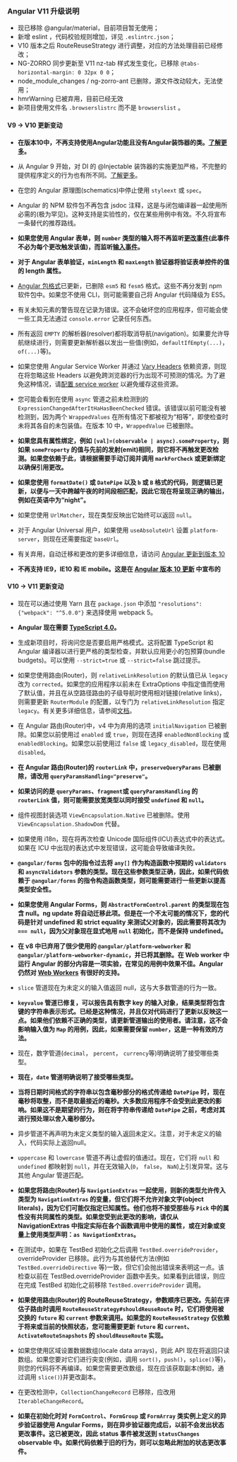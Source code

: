 ### Angular V11 升级说明

+ 现已移除 @angular/material，目前项目暂无使用；
+ 新增 eslint ，代码校验规则增加，详见 `.eslintrc.json`；
+ V10 版本之后 RouteReuseStrategy 进行调整，对应的方法处理目前已经修改；
+ NG-ZORRO 同步更新至 V11   nz-tab 样式发生变化，已移除 `@tabs-horizontal-margin: 0 32px 0 0`；
+ node_module_changes / ng-zorro-ant 已删除，源文件改动较大，无法使用；
+ hmrWarning 已被弃用，目前已经无效
+ 新项目使用文件名 `.browserslistrc` 而不是 `browserslist` 。



#### V9 -> V10 更新变动

+ **在版本10中，不再支持使用Angular功能且没有Angular装饰器的类。[了解更多](https://v10.angular.io/guide/migration-undecorated-classes)。**

+ 从 Angular 9 开始，对 DI 的 @Injectable 装饰器的实施更加严格，不完整的提供程序定义的行为也有所不同。[了解更多](https://v9.angular.io/guide/migration-injectable)。

+ 在您的 Angular 原理图(schematics)中停止使用 `styleext` 或 `spec`。

+ Angular 的 NPM 软件包不再包含 jsdoc 注释，这是与闭包编译器一起使用所必需的(极为罕见)。这种支持是实验性的，仅在某些用例中有效。不久将宣布一条替代的推荐路线。

+ **如果您使用 Angular 表单，则 `number` 类型的输入将不再监听[更改事件](https://developer.mozilla.org/zh-CN/docs/Web/API/HTMLElement/changeevent)(此事件不必为每个更改触发该值)，而监听[输入事件](https://developer.mozilla.org/zh-CN/docs/Web/API/HTMLElement/inputevent)。**

+ **对于 Angular 表单验证，`minLength` 和 `maxLength` 验证器将验证表单控件的值的 length 属性。**

+ [Angular 包格式](https://g.co/ng/apf)已更新，已删除 `esm5` 和 `fesm5` 格式。这些不再分发到 npm 软件包中。如果您不使用 CLI，则可能需要自己将 Angular 代码降级为 ES5。

+ 有关未知元素的警告现在记录为错误。这不会破坏您的应用程序，但可能会使一些工具无法通过 `console.error` 记录任何东西。

+ 所有返回 `EMPTY` 的解析器(resolver)都将取消导航(navigation)。如果要允许导航继续进行，则需要更新解析器以发出一些值(例如，`defaultIfEmpty(...)`，`of(...)`等)。

+ 如果您使用 Angular Service Worker 并通过 [Vary Headers](https://developer.mozilla.org/en-US/docs/Web/HTTP/Headers/Vary) 依赖资源，则现在将忽略这些 Headers 以避免跨浏览器的行为出现不可预测的情况。为了避免这种情况，请[配置 service worker](https://angular.io/guide/service-worker-config) 以避免缓存这些资源。

+ 您可能会看到在使用 `async` 管道之前未检测到的 `ExpressionChangedAfterItHaHasBeenChecked` 错误。该错误以前可能没有被检测到，因为两个 `WrappedValues` 在所有情况下都被视为“相等”，即使检查时未将其各自的未包装值。在版本 10 中，`WrappedValue` 已被删除。

+ **如果您具有属性绑定，例如 `[val]=(observable | async).someProperty`，则如果 `someProperty` 的值与先前的发射(emit)相同，则它将不再触发更改检测。如果您依赖于此，请根据需要手动订阅并调用 `markForCheck` 或更新绑定以确保引用更改。**

+ **如果您使用 `formatDate()` 或 `DatePipe` 以及 `b` 或 `B` 格式的代码，则逻辑已更新，以便与一天中跨越午夜的时间段相匹配，因此它现在将呈现正确的输出，例如在英语中为“night”。**

+ 如果您使用 `UrlMatcher`，现在类型反映出它始终可以返回 `null`。

+ 对于 Angular Universal 用户，如果使用 `useAbsoluteUrl` 设置 `platform-server`，则现在还需要指定 `baseUrl`。

+ 有关弃用，自动迁移和更改的更多详细信息，请访问 [Angular 更新到版本 10](https://angular.io/guide/updating-to-version-10)

+ **不再支持 IE9，IE10 和 IE mobile。这是在 [Angular 版本 10 更新](http://blog.angular.io/version-10-of-angular-now-available-78960babd41#c357) 中宣布的**

  

  

#### V10 -> V11 更新变动

+ 现在可以通过使用 Yarn 且在 `package.json` 中添加 `"resolutions": {"webpack": "^5.0.0"}` 来选择使用 webpack 5。
+ **Angular 现在需要 [TypeScript 4.0](https://devblogs.microsoft.com/typescript/announcing-typescript-4-0/)。**
+ 生成新项目时，将询问您是否要启用严格模式。这将配置 TypeScript 和 Angular 编译器以进行更严格的类型检查，并默认应用更小的包预算(bundle budgets)。可以使用 `--strict=true` 或 `--strict=false` 跳过提示。
+ 如果您使用路由(Router)，则 `relativeLinkResolution` 的默认值已从 `legacy` 改为 `corrected`。如果您的应用程序以前未在 ExtraOptions 中指定值而使用了默认值，并且在从空路径路由的子级导航时使用相对链接(relative links)，则需要更新 `RouterModule` 的配置，以专门为 `relativeLinkResolution` 指定 `legacy`。有关更多详细信息，请参阅[文档](https://v11.angular.io/api/router/ExtraOptions#relativeLinkResolution)。
+ 在 Angular 路由(Router)中，v4 中为弃用的选项 `initialNavigation` 已被删除。如果您以前使用过 `enabled` 或 `true`，则现在选择 `enabledNonBlocking` 或 `enabledBlocking`。如果您以前使用过 `false` 或 `legacy_disabled`，现在使用 `disabled`。
+ **在 Angular 路由(Router)的 `routerLink` 中，`preserveQueryParams` 已被删除，请改用 `queryParamsHandling="preserve"`。**
+ **如果访问的是 `queryParams`、`fragment`或 `queryParamsHandling` 的 `routerLink` 值，则可能需要放宽类型以同时接受 `undefined` 和 `null`。**
+ 组件视图封装选项 `ViewEncapsulation.Native` 已被删除。使用 `ViewEncapsulation.ShadowDom` 代替。
+ 如果使用 i18n，现在将再次检查 Unicode 国际组件(ICU)表达式中的表达式。如果在 ICU 中出现的表达式中发现错误，这可能会导致编译失败。
+ **`@angular/forms` 包中的指令过去将 `any[]` 作为构造函数中预期的 `validators` 和 `asyncValidators` 参数的类型。现在这些参数类型正确，因此，如果代码依赖于 `@angular/forms` 的指令构造函数类型，则可能需要进行一些更新以提高类型安全性。**
+ **如果您使用 Angular Forms，则 `AbstractFormControl.parent` 的类型现在包含 null。ng update 将自动迁移此项。但是在一个不太可能的情况下，您的代码是针对 undefined 和 strict equality 来测试父对象的，因此需要将其改为 `=== null`，因为父对象现在显式地用 `null` 初始化，而不是保持 undefined。**
+ **在 v8 中已弃用了很少使用的 `@angular/platform-webworker` 和 `@angular/platform-webworker-dynamic`，并已将其删除。在 Web worker 中运行 Angular 的部分内容是一项实验，在常见的用例中效果不佳。Angular 仍然对 [Web Workers](https://angular.io/guide/web-worker) 有很好的支持。**
+ `slice` 管道现在为未定义的输入值返回 null，这与大多数管道的行为一致。
+ **`keyvalue` 管道已修复，可以报告具有数字 key 的输入对象，结果类型将包含键的字符串表示形式。已经是这种情况，并且仅对代码进行了更新以反映这一点。如果他们依赖不正确的类型，请更新管道输出的使用者。请注意，这不会影响输入值为 `Map` 的用例，因此，如果需要保留 `number`，这是一种有效的方法。**
+ 现在，数字管道(`decimal`， `percent`， `currency`等)明确说明了接受哪些类型。
+ **现在，`date` 管道明确说明了接受哪些类型。**
+ **当将日期时间格式的字符串以包含毫秒部分的格式传递给 `DatePipe` 时，现在毫秒将取整，而不是取最接近的毫秒。大多数应用程序不会受到此更改的影响。如果这不是期望的行为，则在将字符串传递给 `DatePipe` 之前，考虑对其进行预处理以舍入毫秒部分。**
+ 异步管道不再声明为未定义类型的输入返回未定义。注意，对于未定义的输入，代码实际上返回null。

+ `uppercase` 和 `lowercase` 管道不再让虚假的值通过。现在，它们将 `null` 和 `undefined` 都映射到 `null`，并在无效输入(`0`， `false`， `NaN`)上引发异常。这与其他 Angular 管道匹配。
+ **如果您将路由(Router)与 `NavigationExtras` 一起使用，则新的类型允许传入类型为 `NavigationExtras` 的变量，但它们将不允许对象文字(object literals)，因为它们可能仅指定已知属性。他们也将不接受那些与 `Pick` 中的属性没有共同属性的类型。如果您受到此更改的影响，请仅从 NavigationExtras 中指定实际在各个函数调用中使用的属性，或在对象或变量上使用类型声明：`as NavigationExtras`。**
+ 在测试中，如果在 TestBed 初始化之后调用 `TestBed.overrideProvider`，overrideProvider 已移除。此行为与其他替代方法(例如 `TestBed.overrideDirective` 等)一致，但它们会抛出错误来表明这一点。该检查以前在 TestBed.overrideProvider 函数中丢失。如果看到此错误，则应在完成 TestBed 初始化之前移除 `TestBed.overrideProvider` 调用。
+ **如果使用路由(Router)的 RouteReuseStrategy，参数顺序已更改。先前在评估子路由时调用 `RouteReuseStrategy#shouldReuseRoute` 时，它们将使用被交换的 `future` 和 `current` 参数来调用。如果您的 `RouteReuseStrategy` 仅依赖于将来或当前的快照状态，您可能需要更新 `future` 和 `current`、`ActivateRouteSnapshots` 的 `shouldReuseRoute` 实现。**
+ 如果您使用区域设置数据数组(locale data arrays)，则此 API 现在将返回只读数组。如果您要对它们进行突变(例如，调用 `sort()`，`push()`，`splice()`等)，则您的代码将不再编译。如果您需要更改数组，现在应该获取副本(例如，通过调用 `slice()`)并更改副本。
+ 在更改检测中，`CollectionChangeRecord` 已移除，应改用 `IterableChangeRecord`。
+ **如果在初始化时对 `FormControl`、`FormGroup` 或 `FormArray` 类实例上定义的异步验证器使用 Angular Forms，则在异步验证器完成后，以前不会发出状态更改事件。这已被更改，因此 status 事件被发送到 `statusChanges` observable 中。如果代码依赖于旧的行为，则可以忽略此附加的状态更改事件。**


